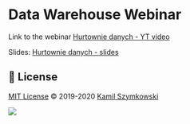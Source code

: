 # Data Warehouse Webinar

Link to the webinar [Hurtownie danych - YT video](https://youtube.com/playlist?list=PL5xjxXEpFRVHAgDZ9hc-7UjxygRAnIFjS&si=BI-sPCnik6QqwI4S)

Slides: [Hurtownie danych - slides](https://docs.google.com/presentation/d/e/2PACX-1vTZAuKE6k2xmXz6JKmHfSJZF1mRQyaWcZtQVeDM1wmrhWi4SMDlUFKKRaPS-qFnzpAq7kA3keUDVveT/embed?start=false&loop=false&delayms=3000&slide=id.g2055d77c06b_0_435)


## 📄 License
[MIT License](https://choosealicense.com/licenses/mit/) ©️ 2019-2020 [Kamil Szymkowski](https://github.com/SzymkowskiDev "Get in touch!")

[![](https://img.shields.io/badge/license-MIT-green?style=plastic)](https://choosealicense.com/licenses/mit/)





